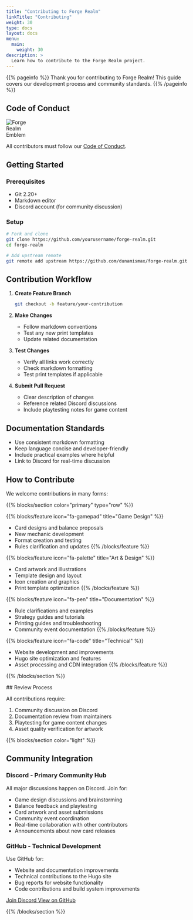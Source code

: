 ```yaml
---
title: "Contributing to Forge Realm"
linkTitle: "Contributing"
weight: 30
type: docs
layout: docs
menu:
  main:
    weight: 30
description: >
  Learn how to contribute to the Forge Realm project.
---
```


<div class="mt-4"></div>

{{% pageinfo %}}
Thank you for contributing to Forge Realm! This guide covers our development process and community standards.
{{% /pageinfo %}}

## Code of Conduct

<div class="float-end ms-3 mb-3">
  <img src="/images/forge-realm-PNG-circular-emblem.webp" alt="Forge Realm Emblem" style="max-width: 80px; height: auto;" class="img-fluid">
</div>

All contributors must follow our [Code of Conduct](https://github.com/dunamismax/forge-realm/blob/main/CODE_OF_CONDUCT.md).

## Getting Started

### Prerequisites

- Git 2.20+
- Markdown editor
- Discord account (for community discussion)

### Setup

```bash
# Fork and clone
git clone https://github.com/yourusername/forge-realm.git
cd forge-realm

# Add upstream remote
git remote add upstream https://github.com/dunamismax/forge-realm.git
```

## Contribution Workflow

1. **Create Feature Branch**

   ```bash
   git checkout -b feature/your-contribution
   ```

2. **Make Changes**
   - Follow markdown conventions
   - Test any new print templates
   - Update related documentation

3. **Test Changes**
   - Verify all links work correctly
   - Check markdown formatting
   - Test print templates if applicable

4. **Submit Pull Request**
   - Clear description of changes
   - Reference related Discord discussions
   - Include playtesting notes for game content

## Documentation Standards

- Use consistent markdown formatting
- Keep language concise and developer-friendly
- Include practical examples where helpful
- Link to Discord for real-time discussion

## How to Contribute

We welcome contributions in many forms:

{{% blocks/section color="primary" type="row" %}}

{{% blocks/feature icon="fa-gamepad" title="Game Design" %}}

- Card designs and balance proposals
- New mechanic development
- Format creation and testing
- Rules clarification and updates
{{% /blocks/feature %}}

{{% blocks/feature icon="fa-palette" title="Art & Design" %}}

- Card artwork and illustrations
- Template design and layout
- Icon creation and graphics
- Print template optimization
{{% /blocks/feature %}}

{{% blocks/feature icon="fa-pen" title="Documentation" %}}

- Rule clarifications and examples
- Strategy guides and tutorials
- Printing guides and troubleshooting
- Community event documentation
{{% /blocks/feature %}}

{{% blocks/feature icon="fa-code" title="Technical" %}}

- Website development and improvements
- Hugo site optimization and features
- Asset processing and CDN integration
{{% /blocks/feature %}}

{{% /blocks/section %}}

<div class="mt-5"></div>
## Review Process

All contributions require:

1. Community discussion on Discord
2. Documentation review from maintainers
3. Playtesting for game content changes
4. Asset quality verification for artwork

{{% blocks/section color="light" %}}

## Community Integration

### Discord - Primary Community Hub

All major discussions happen on Discord. Join for:

- Game design discussions and brainstorming
- Balance feedback and playtesting
- Card artwork and asset submissions
- Community event coordination
- Real-time collaboration with other contributors
- Announcements about new card releases

### GitHub - Technical Development

Use GitHub for:

- Website and documentation improvements
- Technical contributions to the Hugo site
- Bug reports for website functionality
- Code contributions and build system improvements

<div class="text-center mt-4">
  <a class="btn btn-lg btn-primary me-3 mb-4" href="https://discord.gg/KQTY8DfY">
    Join Discord <i class="fab fa-discord ms-2"></i>
  </a>
  <a class="btn btn-lg btn-secondary me-3 mb-4" href="https://github.com/dunamismax/forge-realm">
    View on GitHub <i class="fab fa-github ms-2"></i>
  </a>
</div>

{{% /blocks/section %}}
